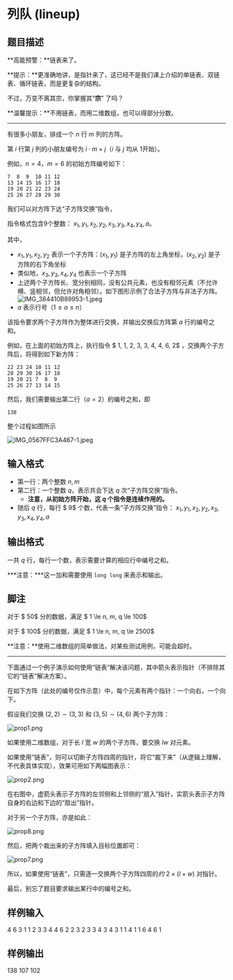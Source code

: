 # 列队 (lineup)

## 题目描述

**高能预警：**链表来了。

**提示：**更准确地讲，是指针来了，这已经不是我们课上介绍的单链表、双链表、循环链表，而是更复杂的结构。

不过，万变不离其宗，你掌握其“**宗**” 了吗？

**温馨提示：**不用链表，而用二维数组，也可以得部分分数。

---

有很多小朋友，排成一个 $n$ 行 $m$ 列的方阵。

第 $i$ 行第 $j$ 列的小朋友编号为 $i\cdot m + j$（$i$ 与 $j$ 均从 $1$开始）。

例如，$n=4$，$m=6$ 的初始方阵编号如下：

```
7  8  9  10 11 12
13 14 15 16 17 18
19 20 21 22 23 24
25 26 27 28 29 30
```

我们可以对方阵下达“子方阵交换”指令，

指令格式包含$9$个整数： $x_1, y_1, x_2, y_2, x_3, y_3, x_4, y_4, a$。

其中，

* $x_1, y_1, x_2, y_2$ 表示一个子方阵：$(x_1, y_1)$ 是子方阵的左上角坐标，$(x_2, y_2)$ 是子方阵的右下角坐标
* 类似地，$x_3, y_3, x_4, y_4$ 也表示一个子方阵
* 上述两个子方阵长、宽分别相同，没有公共元素，也没有相邻元素（不允许横、竖相邻，但允许对角相邻）。如下图形示例了合法子方阵与非法子方阵。![IMG_384410B89953-1.jpeg](http://file.tilnel.com//uploads/2022-01-06-IMG_384410B89953-1.jpeg)
* $a$ 表示行号（$1 \le a \le n$）

该指令要求两个子方阵作为整体进行交换，并输出交换后方阵第 $a$ 行的编号之和。

例如，在上面的初始方阵上，执行指令 $ 1, 1, 2, 3, 3, 4, 4, 6, 2$ ，交换两个子方阵后，将得到如下新方阵：

```
22 23 24 10 11 12
28 29 30 16 17 18
19 20 21 7  8  9
25 26 27 13 14 15
```

然后，我们需要输出第二行（$a=2$）的编号之和，即

```
138
```

整个过程如图所示

![IMG_0567FFC3A467-1.jpeg](http://file.tilnel.com//uploads/2022-01-05-IMG_0567FFC3A467-1.jpeg)

## 输入格式

* 第一行：两个整数 $n, m$
* 第二行：一个整数 $q$，表示共会下达 $q$ 次“子方阵交换”指令。
  * **注意，从初始方阵开始，这 $q$ 个指令是连续作用的。**
* 随后 $q$ 行，每行 $ 9$ 个数，代表一条“子方阵交换”指令： $x_1, y_1, x_2, y_2, x_3, y_3, x_4, y_4, a$

## 输出格式

一共 $q$ 行，每行一个数，表示需要计算的相应行中编号之和。

***注意：***这一加和需要使用 `long long` 来表示和输出。

## 脚注

对于 $ 50$ 分的数据，满足 $ 1 \le n, m, q \le 100$

对于 $ 100$ 分的数据，满足 $ 1 \le n, m, q \le 2500$

**注意：**使用二维数组的简单做法，对某些测试用例，可能会超时。

---

下面通过一个例子演示如何使用“链表”解决该问题，其中箭头表示指针（不排除其它的“链表”解决方案）。

在如下方阵（此处的编号仅作示意）中，每个元素有两个指针：一个向右，一个向下。

假设我们交换 $(2,2) \sim (3,3)$ 和 $(3,5) \sim (4,6)$ 两个子方阵：

![prop1.png](http://file.tilnel.com//uploads/2022-01-05-prop1.png)

如果使用二维数组，对于长 $l$ 宽 $w$ 的两个子方阵，要交换 $lw$ 对元素。

如果使用“链表”，则可以切断子方阵四周的指针，将它“裁下来”（从逻辑上理解，不代表具体实现），效果可用如下两幅图表示：

![prop2.png](http://file.tilnel.com//uploads/2022-01-05-prop2.png)

在右图中，虚箭头表示子方阵的左邻侧和上邻侧的“扇入”指针，实箭头表示子方阵自身的右边和下边的“扇出”指针。

对于另一个子方阵，亦是如此：

![prop8.png](http://file.tilnel.com//uploads/2022-01-07-prop8.png)

然后，把两个裁出来的子方阵填入目标位置即可：

![prop7.png](http://file.tilnel.com//uploads/2022-01-07-prop7.png)

所以，如果使用“链表”，只需逐一交换两个子方阵四周的*约* $2 \times (l+w)$ 对指针。

最后，别忘了题目要求输出某行中的编号之和。

## 样例输入

4 6
3
1 1 2 3 3 4 4 6 2
2 3 2 3 3 4 3 4 3
1 1 4 1 1 6 4 6 1

## 样例输出

138
107
102
